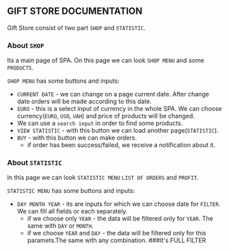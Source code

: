 
## GIFT STORE DOCUMENTATION

Gift Store consist of two part `SHOP` and `STATISTIC`.


### About `SHOP`

Its a main page of SPA. On this page we can look `SHOP MENU` and some `PRODUCTS`.

`SHOP MENU` has some buttons and inputs:

- `CURRENT DATE` - we can change on a page current date. After change date orders will be made according to this date.
- `EURO` - this is a select input of currency in the whole SPA. We can choose currency(`EURO`, `USD`, `UAH`) and price of products will be changed.
- We can use a `search input` in order to find some products.
- `VIEW STATISTIC` - with this button we can load another page(`STATISTIC`).
- `BUY` - with this button we can make orders.
   * if order has been success/failed, we receive a notification about it.
   
   
 ### About `STATISTIC`
 
 In this page we can look `STATISTIC MENU` `LIST OF ORDERS` and `PROFIT`.
 
 
 `STATISTIC MENU` has some buttons and inputs:

- `DAY MONTH YEAR`  - its are inputs for which we can choose date for `FILTER`. We can fill all fields or each separately.
  * if we choose only `YEAR` - the data will be filtered only for `YEAR`. The same with `DAY` or `MONTH`.
  * if we choose `YEAR` and `DAY` - the data will be filtered only for this paramets.The same with any combination. ###It's FULL FILTER
  
  
 
 
